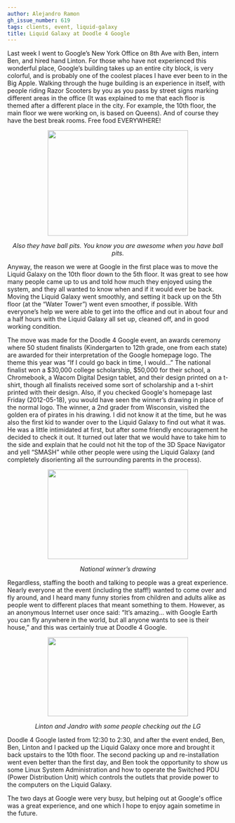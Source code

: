 ```yaml
---
author: Alejandro Ramon
gh_issue_number: 619
tags: clients, event, liquid-galaxy
title: Liquid Galaxy at Doodle 4 Google
---
```


Last week I went to Google’s New York Office on 8th Ave with Ben, intern Ben, and hired hand Linton. For those who have not experienced this wonderful place, Google’s building takes up an entire city block, is very colorful, and is probably one of the coolest places I have ever been to in the Big Apple. Walking through the huge building is an experience in itself, with people riding Razor Scooters by you as you pass by street signs marking different areas in the office (It was explained to me that each floor is themed after a different place in the city. For example, the 10th floor, the main floor we were working on, is based on Queens). And of course they have the best break rooms. Free food EVERYWHERE!

<div class="separator" style="clear: both; text-align: center;"><a href="http://4.bp.blogspot.com/-5ZPNOhFZGoQ/T7pIQ_QEtLI/AAAAAAAAAAQ/OcLYwOOOXNE/s1600/D4G%2B4.JPG" imageanchor="1" style="margin-left:1em; margin-right:1em"><img border="0" height="240" src="http://4.bp.blogspot.com/-5ZPNOhFZGoQ/T7pIQ_QEtLI/AAAAAAAAAAQ/OcLYwOOOXNE/s320/D4G%2B4.JPG" width="320"/></a></div>

<div class="separator" style="clear: both; text-align: center;"><p><em>Also they have ball pits. You know you are awesome when you have ball pits.</em></p></div>

Anyway, the reason we were at Google in the first place was to move the Liquid Galaxy on the 10th floor down to the 5th floor. It was great to see how many people came up to us and told how much they enjoyed using the system, and they all wanted to know when and if it would ever be back. Moving the Liquid Galaxy went smoothly, and setting it back up on the 5th floor (at the “Water Tower”) went even smoother, if possible. With everyone’s help we were able to get into the office and out in about four and a half hours with the Liquid Galaxy all set up, cleaned off, and in good working condition.

The move was made for the Doodle 4 Google event, an awards ceremony where 50 student finalists (Kindergarten to 12th grade, one from each state) are awarded for their interpretation of the Google homepage logo. The theme this year was “If I could go back in time, I would…” The national finalist won a $30,000 college scholarship, $50,000 for their school, a Chromebook, a Wacom Digital Design tablet, and their design printed on a t-shirt, though all finalists received some sort of scholarship and a t-shirt printed with their design. Also, if you checked Google's homepage last Friday (2012-05-18), you would have seen the winner’s drawing in place of the normal logo. The winner, a 2nd grader from Wisconsin, visited the golden era of pirates in his drawing. I did not know it at the time, but he was also the first kid to wander over to the Liquid Galaxy to find out what it was. He was a little intimidated at first, but after some friendly encouragement he decided to check it out. It turned out later that we would have to take him to the side and explain that he could not hit the top of the 3D Space Navigator and yell “SMASH” while other people were using the Liquid Galaxy (and completely disorienting all the surrounding parents in the process).

<div class="separator" style="clear: both; text-align: center;"><a href="http://3.bp.blogspot.com/-0oNym37gbho/T7pJWRupRbI/AAAAAAAAAAc/qXija8Lr5uk/s1600/Goog.jpg" imageanchor="1" style="margin-left:1em; margin-right:1em"><img border="0" height="204" src="http://3.bp.blogspot.com/-0oNym37gbho/T7pJWRupRbI/AAAAAAAAAAc/qXija8Lr5uk/s320/Goog.jpg" width="320"/></a></div>

<div class="separator" style="clear: both; text-align: center;"><p><em>National winner’s drawing</em></p></div>

Regardless, staffing the booth and talking to people was a great experience. Nearly everyone at the event (including the staff!) wanted to come over and fly around, and I heard many funny stories from children and adults alike as people went to different places that meant something to them. However, as an anonymous Internet user once said: “It’s amazing… with Google Earth you can fly anywhere in the world, but all anyone wants to see is their house,” and this was certainly true at Doodle 4 Google.

<div class="separator" style="clear: both; text-align: center;"><a href="http://1.bp.blogspot.com/-yORGAu5_nPc/T7pJmfI7KQI/AAAAAAAAAAo/-1l-WN72RwY/s1600/D4G%2B3.jpg" imageanchor="1" style="margin-left:1em; margin-right:1em"><img border="0" height="180" src="http://1.bp.blogspot.com/-yORGAu5_nPc/T7pJmfI7KQI/AAAAAAAAAAo/-1l-WN72RwY/s320/D4G%2B3.jpg" width="320"/></a></div>

<div class="separator" style="clear: both; text-align: center;"><p><em>Linton and Jandro with some people checking out the LG</em></p></div>

Doodle 4 Google lasted from 12:30 to 2:30, and after the event ended, Ben, Ben, Linton and I packed up the Liquid Galaxy once more and brought it back upstairs to the 10th floor. The second packing up and re-installation went even better than the first day, and Ben took the opportunity to show us some Linux System Administration and how to operate the Switched PDU (Power Distribution Unit) which controls the outlets that provide power to the computers on the Liquid Galaxy.

The two days at Google were very busy, but helping out at Google's office was a great experience, and one which I hope to enjoy again sometime in the future.
